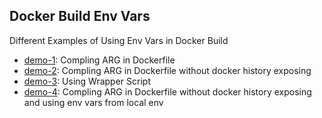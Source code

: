 ## Docker Build Env Vars

Different Examples of Using Env Vars in Docker Build

* [demo-1](demo-1): Compling ARG in Dockerfile
* [demo-2](demo-2): Compling ARG in Dockerfile without docker history exposing
* [demo-3](demo-3): Using Wrapper Script
* [demo-4](demo-4): Compling ARG in Dockerfile without docker history exposing and using env vars from local env
